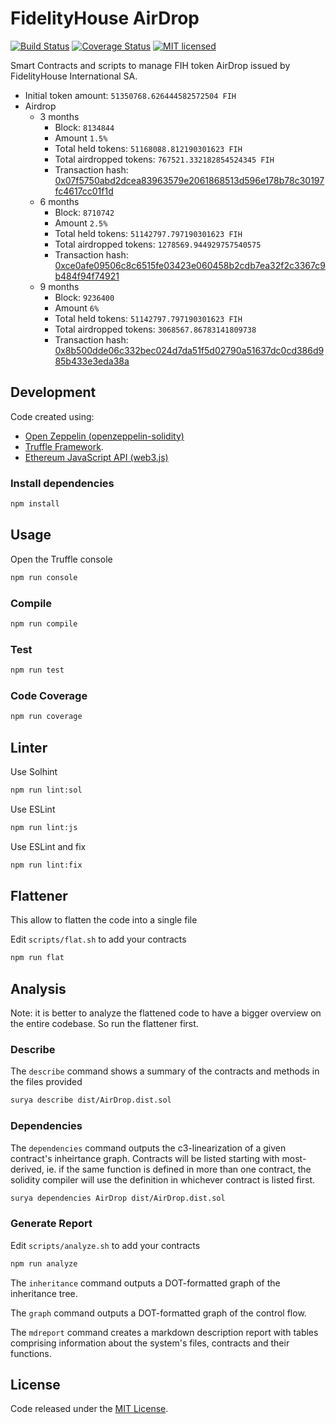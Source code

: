 # FidelityHouse AirDrop

[![Build Status](https://travis-ci.org/bc1tech/fih-airdrop.svg?branch=master)](https://travis-ci.org/bc1tech/fih-airdrop)
[![Coverage Status](https://coveralls.io/repos/github/bc1tech/fih-airdrop/badge.svg)](https://coveralls.io/github/bc1tech/fih-airdrop)
[![MIT licensed](https://img.shields.io/github/license/bc1tech/fih-airdrop.svg)](https://github.com/bc1tech/fih-airdrop/blob/master/LICENSE)


Smart Contracts and scripts to manage FIH token AirDrop issued by FidelityHouse International SA.

* Initial token amount: `51350768.626444582572504 FIH`
* Airdrop
    * 3 months
        * Block: `8134844`
        * Amount `1.5%`
        * Total held tokens: `51168088.812190301623 FIH`
        * Total airdropped tokens: `767521.332182854524345 FIH`
        * Transaction hash: [0x07f5750abd2dcea83963579e2061868513d596e178b78c30197fc4617cc01f1d](https://etherscan.io/tx/0x07f5750abd2dcea83963579e2061868513d596e178b78c30197fc4617cc01f1d)
    * 6 months
        * Block: `8710742`
        * Amount `2.5%`
        * Total held tokens: `51142797.797190301623 FIH`
        * Total airdropped tokens: `1278569.944929757540575`
        * Transaction hash: [0xce0afe09506c8c6515fe03423e060458b2cdb7ea32f2c3367c9b484f94f74921](https://etherscan.io/tx/0xce0afe09506c8c6515fe03423e060458b2cdb7ea32f2c3367c9b484f94f74921)
    * 9 months
        * Block: `9236400`
        * Amount `6%`
        * Total held tokens: `51142797.797190301623 FIH`
        * Total airdropped tokens: `3068567.86783141809738`
        * Transaction hash: [0x8b500dde06c332bec024d7da51f5d02790a51637dc0cd386d985b433e3eda38a](https://etherscan.io/tx/0x8b500dde06c332bec024d7da51f5d02790a51637dc0cd386d985b433e3eda38a)

## Development

Code created using:

* [Open Zeppelin (openzeppelin-solidity)](https://github.com/OpenZeppelin/openzeppelin-solidity)
* [Truffle Framework](https://github.com/trufflesuite/truffle).
* [Ethereum JavaScript API (web3.js)](https://github.com/ethereum/web3.js/)

### Install dependencies

```bash
npm install
```

## Usage

Open the Truffle console

```bash
npm run console
```

### Compile

```bash
npm run compile
```

### Test

```bash
npm run test
```

### Code Coverage

```bash
npm run coverage
```

## Linter

Use Solhint

```bash
npm run lint:sol
```

Use ESLint

```bash
npm run lint:js
```

Use ESLint and fix

```bash
npm run lint:fix
```

## Flattener

This allow to flatten the code into a single file

Edit `scripts/flat.sh` to add your contracts

```bash
npm run flat
```

## Analysis

Note: it is better to analyze the flattened code to have a bigger overview on the entire codebase. So run the flattener first.

### Describe

The `describe` command shows a summary of the contracts and methods in the files provided

```bash
surya describe dist/AirDrop.dist.sol
```

### Dependencies

The `dependencies` command outputs the c3-linearization of a given contract's inheirtance graph. Contracts will be listed starting with most-derived, ie. if the same function is defined in more than one contract, the solidity compiler will use the definition in whichever contract is listed first.

```bash
surya dependencies AirDrop dist/AirDrop.dist.sol
```
### Generate Report

Edit `scripts/analyze.sh` to add your contracts

```bash
npm run analyze
```

The `inheritance` command outputs a DOT-formatted graph of the inheritance tree.

The `graph` command outputs a DOT-formatted graph of the control flow.

The `mdreport` command creates a markdown description report with tables comprising information about the system's files, contracts and their functions.


## License

Code released under the [MIT License](https://github.com/bc1tech/fih-airdrop/blob/master/LICENSE).
